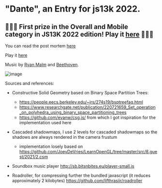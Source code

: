 # "Dante", an Entry for js13k 2022.

## 🎉🎉🎉 First prize in the Overall and Mobile category in JS13K 2022 edition! Play it [here](https://js13kgames.com/public/entries/dante) 🎉🎉🎉

You can read the post mortem [here](https://github.com/SalvatorePreviti/js13k-2022/blob/main/post-mortem.md)

Play it [here](https://js13kgames.com/public/entries/dante)

Music by [Ryan Malm](https://twitter.com/ryanmalm) and [Beethoven](<https://en.wikipedia.org/wiki/Piano_Sonata_No._14_(Beethoven)>).

![image](https://user-images.githubusercontent.com/6913178/198019240-5bfa153e-e55c-44e3-bb8d-32278a51af18.png)

Sources and references:

- Constructive Solid Geometry based on Binary Space Partition Trees:

  - https://people.eecs.berkeley.edu/~jrs/274s19/bsptreefaq.html
  - https://www.researchgate.net/publication/220721659_Set_operation_on_polyhedra_using_binary_space_partitioning_trees
  - https://github.com/evanw/csg.js/ from which I got inspiration for the implementation used here

- Cascaded shadowmaps, I use 2 levels for cascaded shadowmaps so the shadows are always rendered in the camera frustum

  - implementation losely based on https://github.com/JoeyDeVries/LearnOpenGL/tree/master/src/8.guest/2021/2.csm

- Soundbox music player http://sb.bitsnbites.eu/player-small.js

- Roadroller, for compressing further the bundled javascript (it reduces approximately 2 kilobytes) https://github.com/lifthrasiir/roadroller

